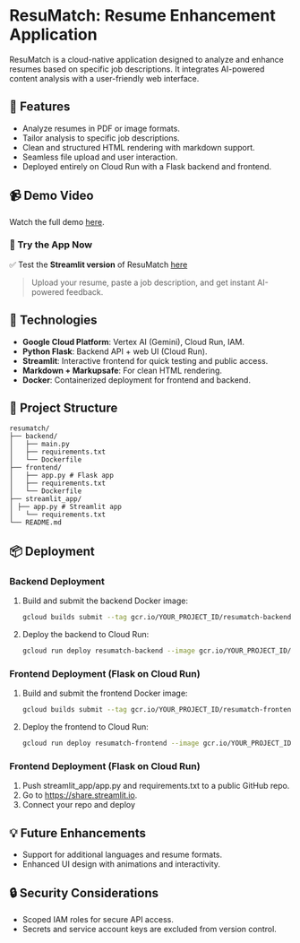 # ResuMatch: Resume Enhancement Application

ResuMatch is a cloud-native application designed to analyze and enhance resumes based on specific job descriptions. It integrates AI-powered content analysis with a user-friendly web interface.

## 🌟 Features
- Analyze resumes in PDF or image formats.
- Tailor analysis to specific job descriptions.
- Clean and structured HTML rendering with markdown support.
- Seamless file upload and user interaction.
- Deployed entirely on Cloud Run with a Flask backend and frontend.

## 📹 Demo Video
Watch the full demo [here](https://www.youtube.com/watch?v=o00hYlLGNeI).

### 🎯 Try the App Now
✅ Test the **Streamlit version** of ResuMatch [here](https://resume-analyzer-enhancer-dt5hzqb6rsvwczcfcy3ppz.streamlit.app/)

> Upload your resume, paste a job description, and get instant AI-powered feedback.

## 🚀 Technologies
- **Google Cloud Platform**: Vertex AI (Gemini), Cloud Run, IAM.
- **Python Flask**: Backend API + web UI (Cloud Run).
- **Streamlit**: Interactive frontend for quick testing and public access.
- **Markdown + Markupsafe**: For clean HTML rendering.
- **Docker**: Containerized deployment for frontend and backend.

## 📁 Project Structure
```
resumatch/
├── backend/
│   ├── main.py
│   ├── requirements.txt
│   └── Dockerfile
├── frontend/
│   ├── app.py # Flask app
│   ├── requirements.txt
│   └── Dockerfile
├── streamlit_app/
│ ├── app.py # Streamlit app
│   └── requirements.txt
└── README.md
```

## 📦 Deployment
### Backend Deployment
1. Build and submit the backend Docker image:
   ```bash
   gcloud builds submit --tag gcr.io/YOUR_PROJECT_ID/resumatch-backend
   ```
2. Deploy the backend to Cloud Run:
   ```bash
   gcloud run deploy resumatch-backend --image gcr.io/YOUR_PROJECT_ID/resumatch-backend --platform managed --region YOUR_REGION --allow-unauthenticated
   ```

### Frontend Deployment (Flask on Cloud Run)
1. Build and submit the frontend Docker image:
   ```bash
   gcloud builds submit --tag gcr.io/YOUR_PROJECT_ID/resumatch-frontend
   ```
2. Deploy the frontend to Cloud Run:
   ```bash
   gcloud run deploy resumatch-frontend --image gcr.io/YOUR_PROJECT_ID/resumatch-frontend --platform managed --region YOUR_REGION --allow-unauthenticated
   ```
### Frontend Deployment (Flask on Cloud Run)
1. Push streamlit_app/app.py and requirements.txt to a public GitHub repo.
2. Go to https://share.streamlit.io.
3. Connect your repo and deploy
   
## 💡 Future Enhancements
- Support for additional languages and resume formats.
- Enhanced UI design with animations and interactivity.

## 🔒 Security Considerations
- Scoped IAM roles for secure API access.
- Secrets and service account keys are excluded from version control.
